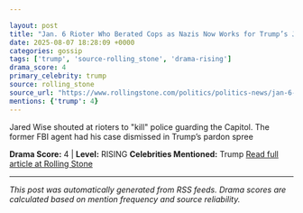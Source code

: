 ```yaml
---

layout: post
title: "Jan. 6 Rioter Who Berated Cops as Nazis Now Works for Trump’s Justice Department"
date: 2025-08-07 18:28:09 +0000
categories: gossip
tags: ['trump', 'source-rolling_stone', 'drama-rising']
drama_score: 4
primary_celebrity: trump
source: rolling_stone
source_url: "https://www.rollingstone.com/politics/politics-news/jan-6-rioter-kill-em-cops-trump-doj-1235403066/"
mentions: {'trump': 4}
---
```


Jared Wise shouted at rioters to "kill" police guarding the Capitol. The former FBI agent had his case dismissed in Trump’s pardon spree

**Drama Score:** 4 | **Level:** RISING **Celebrities Mentioned:** Trump [Read full article at Rolling Stone](https://www.rollingstone.com/politics/politics-news/jan-6-rioter-kill-em-cops-trump-doj-1235403066/)

---

*This post was automatically generated from RSS feeds. Drama scores are calculated based on mention frequency and source reliability.*